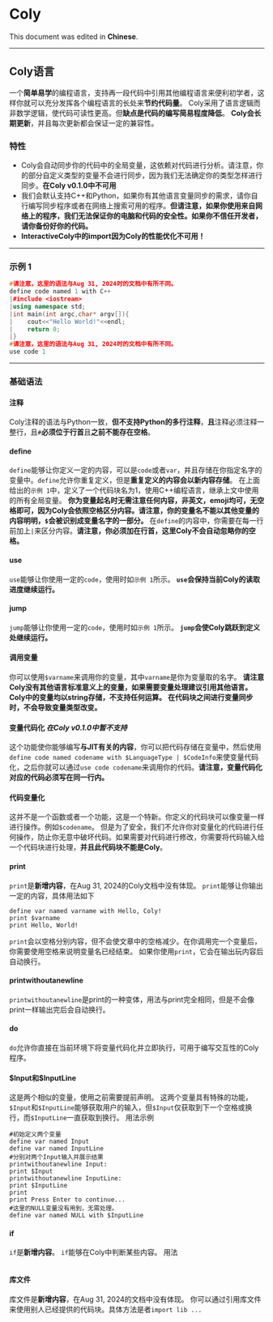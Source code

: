 # Coly

This document was edited in **Chinese**.

---

## Coly语言

一个**简单易学**的编程语言，支持再一段代码中引用其他编程语言来便利初学者，这样你就可以充分发挥各个编程语言的长处来**节约代码量**。
Coly采用了语言逻辑而非数学逻辑，使代码可读性更高。但**缺点是代码的编写简易程度降低**。
**Coly会长期更新**，并且每次更新都会保证一定的兼容性。

### 特性

- Coly会自动同步你的代码中的全局变量，这依赖对代码进行分析。请注意，你的部分自定义类型的变量不会进行同步，因为我们无法确定你的类型怎样进行同步。**在Coly v0.1.0中不可用**
- 我们会默认支持C++和Python，如果你有其他语言变量同步的需求，请你自行编写同步程序或者在网络上搜索可用的程序。**但请注意，如果你使用来自网络上的程序，我们无法保证你的电脑和代码的安全性。如果你不信任开发者，请你备份好你的代码。**
- **InteractiveColy中的import因为Coly的性能优化不可用！**

---

### 示例 1

```cpp
#请注意，这里的语法与Aug 31, 2024时的文档中有所不同。
define code named 1 with C++
|#include <iostream>
|using namespace std;
|int main(int argc,char* argv[]){
|    cout<<"Hello World!"<<endl;
|    return 0;
|}
#请注意，这里的语法与Aug 31, 2024时的文档中有所不同。
use code 1
```

---

### 基础语法

#### 注释

Coly注释的语法与Python一致，**但不支持Python的多行注释**，**且**注释必须注释一整行，且`#`**必须位于行首**且**之前不能存在空格**。
#### define

`define`能够让你定义一定的内容，可以是`code`或者`var`，并且存储在你指定名字的变量中。`define`允许你重复定义，但是**重复定义的内容会以新内容存储**。
在上面给出的`示例 1`中，定义了一个代码块名为1，使用C++编程语言，继承上文中使用的所有全局变量。
**你为变量起名时无需注意任何内容，非英文，emoji均可，无空格即可，因为Coly会依照空格区分内容。请注意，你的变量名不能以其他变量的内容明明，`$`会被识别成变量名字的一部分。**
在`define`的内容中，你需要在每一行前加上`|`来区分内容。**请注意，你必须加在行首，这里Coly不会自动忽略你的空格。**

#### use

`use`能够让你使用一定的`code`，使用时如`示例 1`所示。
**`use`会保持当前Coly的读取进度继续运行。**

#### jump

`jump`能够让你使用一定的`code`，使用时如`示例 1`所示。
**`jump`会使Coly跳跃到定义处继续运行。**

#### 调用变量

你可以使用`$varname`来调用你的变量，其中`varname`是你为变量取的名字。
**请注意Coly没有其他语言标准意义上的变量，如果需要变量处理建议引用其他语言。Coly中的变量均以string存储，不支持任何运算。**
**在代码块之间进行变量同步时，不会导致变量类型改变。**

#### 变量代码化 *在Coly v0.1.0中暂不支持*

这个功能使你能够编写**与JIT有关的内容**，你可以把代码存储在变量中，然后使用`define code named codename with $LanguageType | $CodeInfo`来使变量代码化，之后你就可以通过`use code codename`来调用你的代码。**请注意，变量代码化对应的代码必须写在同一行内。**

#### 代码变量化

这并不是一个函数或者一个功能，这是一个特新。你定义的代码块可以像变量一样进行操作。例如`$codename`。
但是为了安全，我们不允许你对变量化的代码进行任何操作，防止你无意中破坏代码。如果需要对代码进行修改，你需要将代码输入给一个代码块进行处理，**并且此代码块不能是Coly**。

#### print

`print`是**新增内容**，在Aug 31, 2024的Coly文档中没有体现。
`print`能够让你输出一定的内容，具体用法如下
```coly
define var named varname with Hello, Coly!
print $varname
print Hello, World!
```
`print`会以空格分别内容，但不会使文章中的空格减少。在你调用完一个变量后，你需要使用空格来说明变量名已经结束。
如果你使用`print`，它会在输出玩内容后自动换行。

#### printwithoutanewline

`printwithoutanewline`是print的一种变体，用法与print完全相同，但是不会像print一样输出完后会自动换行。

#### do

`do`允许你直接在当前环境下将变量代码化并立即执行，可用于编写交互性的Coly程序。

#### \$Input和\$InputLine

这是两个相似的变量，使用之前需要提前声明。
这两个变量具有特殊的功能，`$Input`和`$InputLine`能够获取用户的输入，但`$Input`仅获取到下一个空格或换行，而`$InputLine`一直获取到换行。
用法示例
```Coly
#初始定义两个变量
define var named Input
define var named InputLine
#分别对两个Input输入并展示结果
printwithoutanewline Input:
print $Input
printwithoutanewline InputLine:
print $InputLine
print
print Press Enter to continue...
#这里的NULL变量没有用到，无需处理。
define var named NULL with $InputLine
```

#### if

`if`是**新增内容**。
`if`能够在Coly中判断某些内容。
用法
```coly

```

#### 库文件

库文件是**新增内容**，在Aug 31, 2024的文档中没有体现。
你可以通过引用库文件来使用别人已经提供的代码块。具体方法是者`import lib ...`